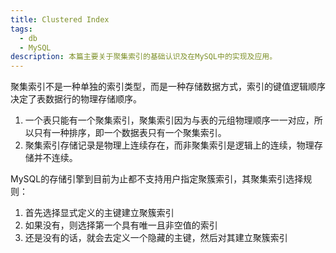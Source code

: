 ```yaml
---
title: Clustered Index
tags:
  - db
  - MySQL
description: 本篇主要关于聚集索引的基础认识及在MySQL中的实现及应用。
---
```


聚集索引不是一种单独的索引类型，而是一种存储数据方式，索引的键值逻辑顺序决定了表数据行的物理存储顺序。

1. 一个表只能有一个聚集索引，聚集索引因为与表的元组物理顺序一一对应，所以只有一种排序，即一个数据表只有一个聚集索引。
2. 聚集索引存储记录是物理上连续存在，而非聚集索引是逻辑上的连续，物理存储并不连续。

MySQL的存储引擎到目前为止都不支持用户指定聚簇索引，其聚集索引选择规则：

1. 首先选择显式定义的主键建立聚簇索引
2. 如果没有，则选择第一个具有唯一且非空值的索引
3. 还是没有的话，就会去定义一个隐藏的主键，然后对其建立聚簇索引

